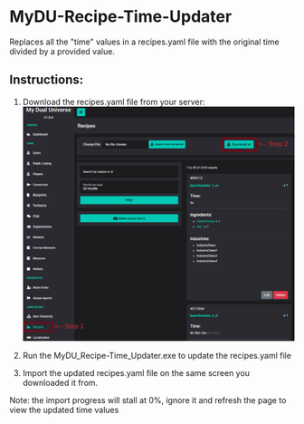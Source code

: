 # MyDU-Recipe-Time-Updater
Replaces all the "time" values in a recipes.yaml file with the original time divided by a provided value.



## Instructions:
1. Download the recipes.yaml file from your server:
![alt text](https://github.com/Oblivionburn/MyDU-Recipe-Time-Updater/blob/main/Dump%20recipes.yaml.png)

2. Run the MyDU_Recipe-Time_Updater.exe to update the recipes.yaml file

3. Import the updated recipes.yaml file on the same screen you downloaded it from.

Note: the import progress will stall at 0%, ignore it and refresh the page to view the updated time values
